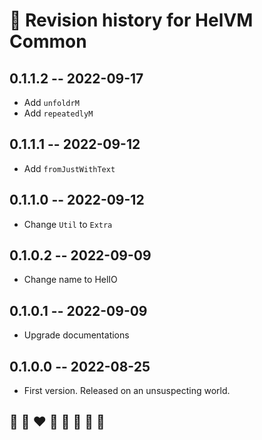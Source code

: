 # 📅 Revision history for HelVM Common

## 0.1.1.2  -- 2022-09-17

* Add `unfoldrM`
* Add `repeatedlyM`

## 0.1.1.1  -- 2022-09-12

* Add `fromJustWithText`

## 0.1.1.0  -- 2022-09-12

* Change `Util` to `Extra`

## 0.1.0.2  -- 2022-09-09

* Change name to HelIO

## 0.1.0.1  -- 2022-09-09

* Upgrade documentations

## 0.1.0.0  -- 2022-08-25

* First version. Released on an unsuspecting world.

## 🦄 🌈 ❤️ 💛 💚 💙 🤍 🖤
